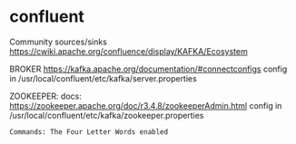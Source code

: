 # confluent

Community sources/sinks
    https://cwiki.apache.org/confluence/display/KAFKA/Ecosystem

BROKER
    https://kafka.apache.org/documentation/#connectconfigs
    config in /usr/local/confluent/etc/kafka/server.properties

ZOOKEEPER:
    docs:   https://zookeeper.apache.org/doc/r3.4.8/zookeeperAdmin.html
    config in /usr/local/confluent/etc/kafka/zookeeper.properties

    Commands: The Four Letter Words enabled
